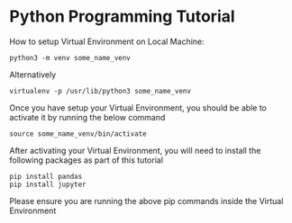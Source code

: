 # Python Programming Tutorial

How to setup Virtual Environment on Local Machine:

```python3 -m venv some_name_venv```

Alternatively

```virtualenv -p /usr/lib/python3 some_name_venv```

Once you have setup your Virtual Environment, you should be able to activate it by running the below command

```source some_name_venv/bin/activate```

After activating your Virtual Environment, you will need to install the following packages as part of this tutorial

```
pip install pandas
pip install jupyter
```

Please ensure you are running the above pip commands inside the Virtual Environment